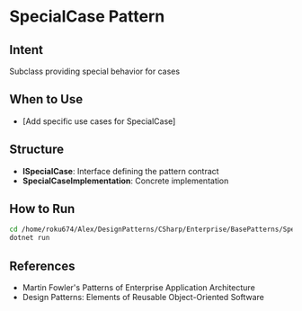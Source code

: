 # SpecialCase Pattern

## Intent
Subclass providing special behavior for cases

## When to Use
- [Add specific use cases for SpecialCase]

## Structure
- **ISpecialCase**: Interface defining the pattern contract
- **SpecialCaseImplementation**: Concrete implementation

## How to Run
```bash
cd /home/roku674/Alex/DesignPatterns/CSharp/Enterprise/BasePatterns/SpecialCase
dotnet run
```

## References
- Martin Fowler's Patterns of Enterprise Application Architecture
- Design Patterns: Elements of Reusable Object-Oriented Software
